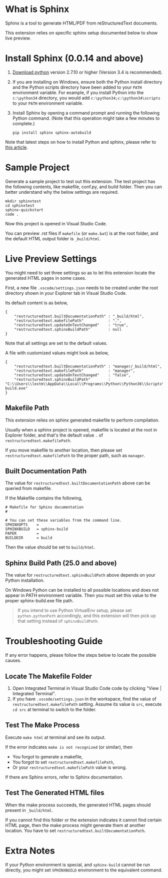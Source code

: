 # What is Sphinx
Sphinx is a tool to generate HTML/PDF from reStructuredText documents.

This extension relies on specific sphinx setup documented below to show live preview.

# Install Sphinx (0.0.14 and above)
1. [Download python](https://www.python.org/downloads/) version 2.7.10 or higher (Version 3.4 is recommended).

2. If you are installing on Windows, ensure both the Python install directory and the Python scripts directory have been added to your `PATH` environment variable. For example, if you install Python into the `c:\python34` directory, you would add `c:\python34;c:\python34\scripts` to your `PATH` environment variable.

3. Install Sphinx by opening a command prompt and running the following Python command. (Note that this operation might take a few minutes to complete.)

    ```pip install sphinx sphinx-autobuild```

Note that latest steps on how to install Python and sphinx, please refer to [this article](https://docs.readthedocs.io/en/latest/getting_started.html#in-rst).

# Sample Project
Generate a sample project to test out this extension. The test project has the following contents, like makefile, conf.py, and build folder. 
Then you can better understand why the below settings are required.

```
mkdir sphinxtest
cd sphinxtest
sphinx-quickstart
code .
```
Now this project is opened in Visual Studio Code.

You can preview .rst files if `makefile` (or `make.bat`) is at the root folder, and the default HTML output folder is `_build/html`.

# Live Preview Settings
You might need to set three settings so as to let this extension locate the generated HTML pages in some cases.

First, a new file `.vscode/settings.json` needs to be created under the root directory shown in your Explorer tab in Visual Studio Code.

Its default content is as below,
```
{
    "restructuredtext.builtDocumentationPath" : "_build/html",
    "restructuredtext.makefilePath"           : ".",
    "restructuredtext.updateOnTextChanged"    : "true",
    "restructuredtext.sphinxBuildPath"        : null
}
```
Note that all settings are set to the default values. 

A file with customized values might look as below,
```
{
    "restructuredtext.builtDocumentationPath" : "manager/_build/html",
    "restructuredtext.makefilePath"           : "manager",
    "restructuredtext.updateOnTextChanged"    : "false",
    "restructuredtext.sphinxBuildPath"        : "C:\\Users\\lextm\\AppData\\Local\\Programs\\Python\\Python36\\Scripts\\sphinx-build.exe"
}
```

## Makefile Path
This extension relies on sphinx generated makefile to perform compilation. 

Usually when a sphinx project is opened, makefile is located at the root in Explorer folder, and that's the default value ```.``` of `restructuredtext.makefilePath`.

If you move makefile to another location, then please set `restructuredtext.makefilePath` to the proper path, such as ```manager```.

## Built Documentation Path
The value for `restructuredtext.builtDocumentationPath` above can be queried from makefile.

If the Makefile contains the following,
```
# Makefile for Sphinx documentation
#

# You can set these variables from the command line.
SPHINXOPTS    =
SPHINXBUILD   = sphinx-build
PAPER         =
BUILDDIR      = build
```

Then the value should be set to ```build/html```.

## Sphinx Build Path (25.0 and above)
The value for `restructuredtext.sphinxBuildPath` above depends on your Python installation.

On Windows Python can be installed to all possible locations and does not appear in PATH environment variable. Then you must set this value to the proper sphinx-build.exe file path.

> If you intend to use Python VirtualEnv setup, please set `python.pythonPath` accordingly, and this extension will then pick up that setting instead of `sphinxBuildPath`.

# Troubleshooting Guide
If any error happens, please follow the steps below to locate the possible causes.

## Locate The Makefile Folder
1. Open Integrated Terminal in Visual Studio Code code by clicking "View | Integrated Terminal".
1. If you have `.vscode/settings.json` in the workspace, find the value of `restructuredtext.makefilePath` setting. 
Assume its value is `src`, execute `cd src` at terminal to switch to the folder.

## Test The Make Process
Execute `make html` at terminal and see its output. 

If the error indicates `make is not recognized` (or similar), then
* You forgot to generate a makefile, 
* You forgot to set `restructuredtext.makefilePath`,
* Or your `restructuredtext.makefilePath` value is wrong.

If there are Sphinx errors, refer to Sphinx documentation.

## Test The Generated HTML files
When the make process succeeds, the generated HTML pages should present in `_build/html`.

If you cannot find this folder or the extension indicates it cannot find certain HTML page, then the make process might 
generate them at another location. You have to set `restructuredtext.builtDocumentationPath`.


# Extra Notes
If your Python environment is special, and `sphinx-build` cannot be run directly, you might set `SPHINXBUILD` environment to the equivalent command.
